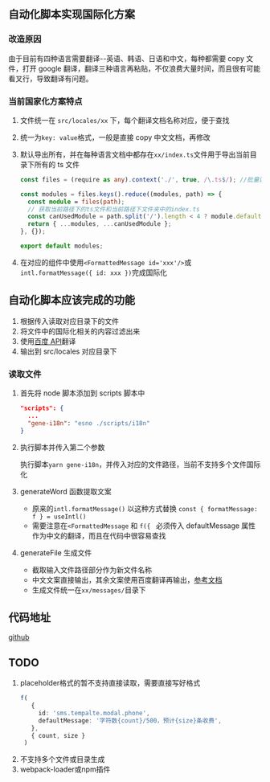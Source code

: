 ## 自动化脚本实现国际化方案

### 改造原因

由于目前有四种语言需要翻译--英语、韩语、日语和中文，每种都需要 copy 文件，打开 google 翻译，翻译三种语言再粘贴，不仅浪费大量时间，而且很有可能看叉行，导致翻译有问题。

### 当前国家化方案特点

1. 文件统一在 `src/locales/xx` 下，每个翻译文档名称对应，便于查找
2. 统一为`key: value`格式，一般是直接 copy 中文文档，再修改
3. 默认导出所有，并在每种语言文档中都存在`xx/index.ts`文件用于导出当前目录下所有的 ts 文件

   ```ts
   const files = (require as any).context('./', true, /\.ts$/); //批量读取模块文件

   const modules = files.keys().reduce((modules, path) => {
     const module = files(path);
     // 获取当前路径下的ts文件和当前路径下文件夹中的index.ts
     const canUsedModule = path.split('/').length < 4 ? module.default : {};
     return { ...modules, ...canUsedModule };
   }, {});

   export default modules;
   ```

4. 在对应的组件中使用`<FormattedMessage id='xxx'/>`或`intl.formatMessage({ id: xxx })`完成国际化

## 自动化脚本应该完成的功能

1. 根据传入读取对应目录下的文件
2. 将文件中的国际化相关的内容过滤出来
3. 使用[百度 API](https://fanyi-api.baidu.com/api/trans/product/desktop)翻译
4. 输出到 src/locales 对应目录下

### 读取文件

1. 首先将 node 脚本添加到 scripts 脚本中

   ```json
   "scripts": {
     ...
     "gene-i18n": "esno ./scripts/i18n"
   }
   ```

2. 执行脚本并传入第二个参数

   执行脚本`yarn gene-i18n`，并传入对应的文件路径，当前不支持多个文件国际化

3. generateWord 函数提取文案

   - 原来的`intl.formatMessage()` 以这种方式替换 `const { formatMessage: f } = useIntl()`
   - 需要注意在`<FormattedMessage` 和 `f({ ` 必须传入 defaultMessage 属性作为中文的翻译，而且在代码中很容易查找

4. generateFile 生成文件
   
   - 截取输入文件路径部分作为新文件名称
   - 中文文案直接输出，其余文案使用百度翻译再输出，[参考文档](https://juejin.cn/post/6906787897811501063)
   - 生成文件统一在`xx/messages/`目录下
  
## 代码地址

[github](https://github.com/wang1xiang/gene-i18n)

## TODO

1. placeholder格式的暂不支持直接读取，需要直接写好格式
   ```ts
   f(
      {
        id: 'sms.tempalte.modal.phone',
        defaultMessage: '字符数{count}/500，预计{size}条收费',
      },
      { count, size }
    )
   ```
2. 不支持多个文件或目录生成
3. webpack-loader或npm插件
